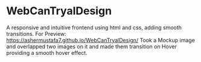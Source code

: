 # WebCanTryalDesign
A responsive and intuitive frontend using html and css, adding smooth transitions.
For Preview: https://ashermustafa7.github.io/WebCanTryalDesign/
Took a Mockup image and overlapped two images on it and made them transition on Hover providing a smooth hover effect.
